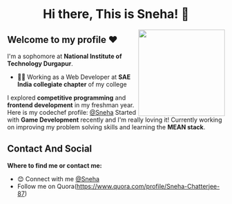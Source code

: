 <h1 align="center">Hi there, This is Sneha! 👋</h1>

<img align='right' src='https://user-images.githubusercontent.com/5713670/87202985-820dcb80-c2b6-11ea-9f56-7ec461c497c3.gif' width='200"'>

## Welcome to my profile :heart:

I'm a sophomore at __National Institute of Technology Durgapur__.

* ✍🏻 Working as a Web Developer at __SAE India collegiate chapter__ of my college<br/>



I explored __competitive programming__ and __frontend development__ in my freshman year.
Here is my codechef profile: [@Sneha](https://www.codechef.com/users/sweet_summer)
Started with __Game Development__ recently and I'm really loving it! Currently working on improving my problem solving skills and learning the __MEAN stack__.


## Contact And Social
**Where to find me or contact me:**  
* :blush: Connect with me [@Sneha](https://www.linkedin.com/in/sneha-chattopadhyay-a390741a7/)
* Follow me on Quora(https://www.quora.com/profile/Sneha-Chatterjee-87)



